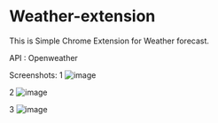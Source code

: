 # Weather-extension
This is Simple Chrome Extension for Weather forecast.

API : Openweather 

Screenshots:
1
![image](https://user-images.githubusercontent.com/72983957/135719478-bb698d10-a03a-46b3-86a0-0d0751e02b61.png)

2
![image](https://user-images.githubusercontent.com/72983957/135719559-44345437-800a-475f-8929-2bc1965edfa0.png)

3
![image](https://user-images.githubusercontent.com/72983957/135719570-8d3f2191-9603-4370-a657-0bbe98f9dd5b.png)



